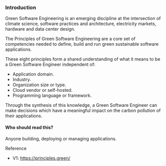 ### Introduction

Green Software Engineering is an emerging discipline at the intersection of climate science, software practices and architecture, electricity markets, hardware and data center design.

The Principles of Green Software Engineering are a core set of competencies needed to define, build and run green sustainable software applications.

These eight principles form a shared understanding of what it means to be a Green Software Engineer independent of:

- Application domain.
- Industry.
- Organization size or type.
- Cloud vendor or self-hosted.
- Programming language or framework.

Through the synthesis of this knowledge, a Green Software Engineer can make decisions which have a meaningful impact on the carbon pollution of their applications.

#### Who should read this? 
Anyone building, deploying or managing applications.

Reference
- V1: https://principles.green/
